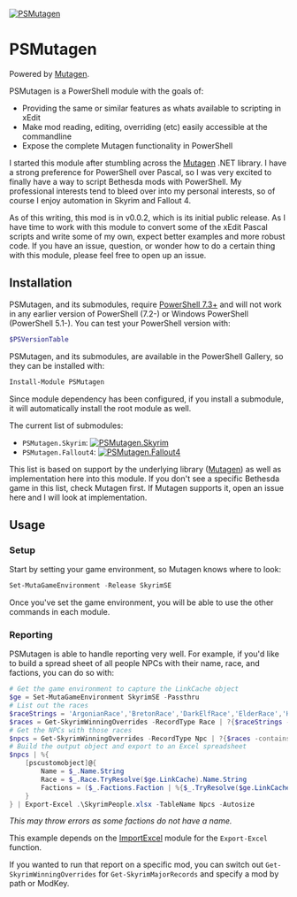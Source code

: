[![PSMutagen](https://img.shields.io/powershellgallery/v/PSMutagen.svg?style=flat-square&label=PSMutagen "PSMutagen")](https://www.powershellgallery.com/packages/PSMutagen/)

# PSMutagen

Powered by [Mutagen](https://github.com/Mutagen-Modding/Mutagen).

PSMutagen is a PowerShell module with the goals of:

- Providing the same or similar features as whats available to scripting in xEdit
- Make mod reading, editing, overriding (etc) easily accessible at the commandline
- Expose the complete Mutagen functionality in PowerShell

I started this module after stumbling across the [Mutagen](https://github.com/Mutagen-Modding/Mutagen) .NET library. I have a strong preference for PowerShell over Pascal, so I was very excited to finally have a way to script Bethesda mods with PowerShell. My professional interests tend to bleed over into my personal interests, so of course I enjoy automation in Skyrim and Fallout 4.

As of this writing, this mod is in v0.0.2, which is its initial public release. As I have time to work with this module to convert some of the xEdit Pascal scripts and write some of my own, expect better examples and more robust code. If you have an issue, question, or wonder how to do a certain thing with this module, please feel free to open up an issue.

## Installation

PSMutagen, and its submodules, require [PowerShell 7.3+](https://github.com/powershell/powershell/releases) and will not work in any earlier version of PowerShell (7.2-) or Windows PowerShell (PowerShell 5.1-). You can test your PowerShell version with:

```powershell
$PSVersionTable
```

PSMutagen, and its submodules, are available in the PowerShell Gallery, so they can be installed with:

```powershell
Install-Module PSMutagen
```

Since module dependency has been configured, if you install a submodule, it will automatically install the root module as well.

The current list of submodules:

- `PSMutagen.Skyrim`: [![PSMutagen.Skyrim](https://img.shields.io/powershellgallery/v/PSMutagen.Skyrim.svg?style=flat-square&label=PSMutagen.Skyrim "PSMutagen.Skyrim")](https://www.powershellgallery.com/packages/PSMutagen.Skyrim/)
- `PSMutagen.Fallout4`: [![PSMutagen.Fallout4](https://img.shields.io/powershellgallery/v/PSMutagen.Fallout4.svg?style=flat-square&label=PSMutagen.Fallout4 "PSMutagen.Fallout4")](https://www.powershellgallery.com/packages/PSMutagen.Fallout4/)

This list is based on support by the underlying library ([Mutagen](https://github.com/Mutagen-Modding/Mutagen)) as well as implementation here into this module. If you don't see a specific Bethesda game in this list, check Mutagen first. If Mutagen supports it, open an issue here and I will look at implementation.

## Usage

### Setup

Start by setting your game environment, so Mutagen knows where to look:

```powershell
Set-MutaGameEnvironment -Release SkyrimSE
```

Once you've set the game environment, you will be able to use the other commands in each module.

### Reporting

PSMutagen is able to handle reporting very well. For example, if you'd like to build a spread sheet of all people NPCs with their name, race, and factions, you can do so with:

```powershell
# Get the game environment to capture the LinkCache object
$ge = Set-MutaGameEnvironment SkyrimSE -Passthru
# List out the races
$raceStrings = 'ArgonianRace','BretonRace','DarkElfRace','ElderRace','HighElfRace','ImperialRace','KhajiitRace','NordRace','OrcRace','RedguardRace'
$races = Get-SkyrimWinningOverrides -RecordType Race | ?{$raceStrings -contains $_.EditorID}
# Get the NPCs with those races
$npcs = Get-SkyrimWinningOverrides -RecordType Npc | ?{$races -contains $_.Race}
# Build the output object and export to an Excel spreadsheet
$npcs | %{
    [pscustomobject]@{
        Name = $_.Name.String
        Race = $_.Race.TryResolve($ge.LinkCache).Name.String
        Factions = ($_.Factions.Faction | %{$_.TryResolve($ge.LinkCache).Name.String}) -join ', '
    }
} | Export-Excel .\SkyrimPeople.xlsx -TableName Npcs -Autosize
```

_This may throw errors as some factions do not have a name._

This example depends on the [ImportExcel]() module for the `Export-Excel` function.

If you wanted to run that report on a specific mod, you can switch out `Get-SkyrimWinningOverrides` for `Get-SkyrimMajorRecords` and specify a mod by path or ModKey.